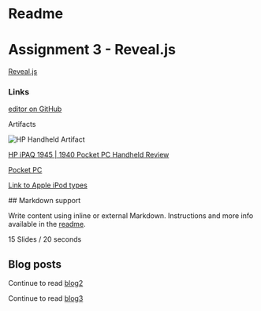 #   Readme

#   Assignment 3 - Reveal.js

[Reveal.js](http://lab.hakim.se/reveal-js/#/)

### Links

[editor on GitHub](https://github.com/rustenburgJ/IASC-2P02/edit/master/README.md) 

Artifacts






![HP Handheld Artifact](https://github.com/rustenburgJ/IASC-2P02-Assignment-3/raw/master/images3/images.png)




[HP iPAQ 1945 | 1940 Pocket PC Handheld Review](http://www.pocketpccentral.net/ipaq1945.htm#ebay)


[Pocket PC](http://pocketpccentral.net/device_menus/pocket_pcs.htm)


[Link to Apple iPod types](https://support.apple.com/en-ca/HT204217)

<section data-markdown>
  ## Markdown support

  Write content using inline or external Markdown.
  Instructions and more info available in the [readme](https://github.com/hakimel/reveal.js#markdown).
</section>




15 Slides / 20 seconds
## Blog posts

Continue to read [blog2](https://rustenburgJ.github.io/IASC-2P02/blog)


Continue to read [blog3](https://rustenburgj.github.io/IASC-2P02-2/)

